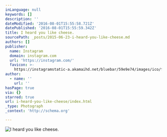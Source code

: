 ```yaml
---
inLanguage: null
keywords: []
description: ''
dateModified: '2016-08-01T15:55:58.721Z'
datePublished: '2016-08-01T15:55:59.342Z'
title: I heard you like cheese.
sourcePath: _posts/2015-06-23-i-heard-you-like-cheese.md
authors: []
publisher:
  name: Instagram
  domain: instagram.com
  url: 'https://instagram.com/'
  favicon: >-
    https://instagramstatic-a.akamaihd.net/bluebar/59e9e74/images/ico/favicon.ico
author:
  - name: ''
    url: ''
hasPage: true
via: {}
starred: true
url: i-heard-you-like-cheese/index.html
_type: Photograph
_context: 'http://schema.org'

---
```

![I heard you like cheese&period;](https://igcdn-photos-d-a.akamaihd.net/hphotos-ak-xaf1/t51.2885-15/11357830_492011870959379_1385507156_n.jpg)